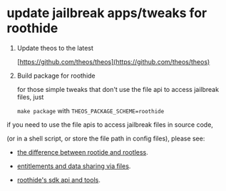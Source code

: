 # update jailbreak apps/tweaks for roothide
 
 1. Update theos to the latest

    [https://github.com/theos/theos](https://github.com/theos/theos)

 3. Build package for roothide


    for those simple tweaks that don't use the file api to access jailbreak files, just

    ```make package``` with ```THEOS_PACKAGE_SCHEME=roothide```


if you need to use the file apis to access jailbreak files in source code,

(or in a shell script, or store the file path in config files), please see:

- [the difference between rootide and rootless](roothide.md).

- [entitlements and data sharing via files](entitlements.md).
  
- [roothide's sdk api and tools](interface.md).
